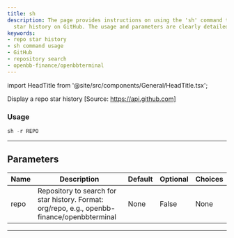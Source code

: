 ```yaml
---
title: sh
description: The page provides instructions on using the 'sh' command to view a repository's
  star history on GitHub. The usage and parameters are clearly detailed.
keywords:
- repo star history
- sh command usage
- GitHub
- repository search
- openbb-finance/openbbterminal
---
```


import HeadTitle from '@site/src/components/General/HeadTitle.tsx';

<HeadTitle title="sh - Oss - Alt - Reference | OpenBB Terminal Docs" />

Display a repo star history [Source: https://api.github.com]

### Usage

```python
sh -r REPO
```

---

## Parameters

| Name | Description | Default | Optional | Choices |
| ---- | ----------- | ------- | -------- | ------- |
| repo | Repository to search for star history. Format: org/repo, e.g., openbb-finance/openbbterminal | None | False | None |

---
